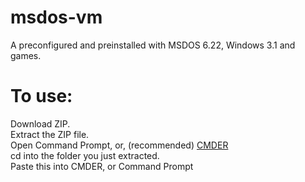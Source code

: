 # msdos-vm
A preconfigured and preinstalled with MSDOS 6.22, Windows 3.1 and games.
# To use:
Download ZIP. <br>
Extract the ZIP file. <br>
Open Command Prompt, or, (recommended) [CMDER](cmder.net) <br>
cd into the folder you just extracted. <br>
Paste this into CMDER, or Command Prompt
